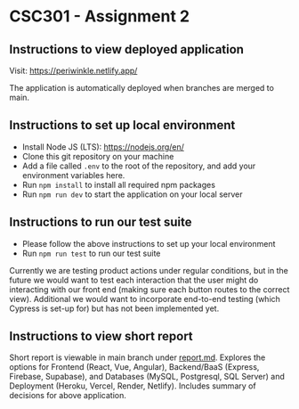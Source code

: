 # CSC301 - Assignment 2

## Instructions to view deployed application

Visit: https://periwinkle.netlify.app/

The application is automatically deployed when branches are merged to main.

## Instructions to set up local environment

- Install Node JS (LTS): https://nodejs.org/en/
- Clone this git repository on your machine
- Add a file called `.env` to the root of the repository, and add your environment variables here. 
- Run `npm install` to install all required npm packages
- Run `npm run dev` to start the application on your local server

## Instructions to run our test suite
- Please follow the above instructions to set up your local environment
- Run `npm run test` to run our test suite

Currently we are testing product actions under regular conditions, but in the future we would want to test each interaction that the user might do interacting with our front end  (making sure each button routes to the correct view). Additional we would want to incorporate end-to-end testing (which Cypress is set-up for) but has not been implemented yet.

## Instructions to view short report

Short report is viewable in main branch under [report.md](report.md). 
Explores the options for Frontend (React, Vue, Angular), Backend/BaaS (Express, Firebase, Supabase), and Databases (MySQL, Postgresql, SQL Server) and Deployment (Heroku, Vercel, Render, Netlify). Includes summary of decisions for above application.
